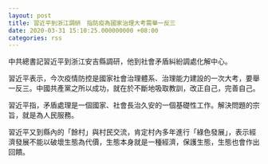 ```yaml
---
layout: post
title: 習近平到浙江調研　指防疫為國家治理大考需舉一反三
date: 2020-03-31 15:10:25.000000000 +08:00
categories: rss
---
```


中共總書記習近平到浙江安吉縣調研，他到社會矛盾糾紛調處化解中心。

習近平表示，今次疫情防控是國家社會治理體系、治理能力建設的一次大考，要舉一反三。中國共產黨之所以成功，就在於不斷地吸取教訓，改正自己，完善自己。

習近平指，矛盾處理是一個國家、社會長治久安的一個基礎性工作。解決問題的宗旨，就是為人民服務。

習近平又到縣內的「餘村」與村民交流，肯定村內多年進行「綠色發展」，表示經濟發展不能以破壞生態為代價，生態本身就是一種經濟，保護生態，生態也會作出回饋。
